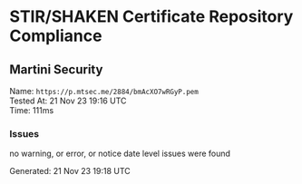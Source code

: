 # STIR/SHAKEN Certificate Repository Compliance

## Martini Security

Name: `https://p.mtsec.me/2884/bmAcXO7wRGyP.pem`\
Tested At: 21 Nov 23 19:16 UTC\
Time: 111ms

### Issues

no warning, or error, or notice date level issues were found

Generated: 21 Nov 23 19:18 UTC